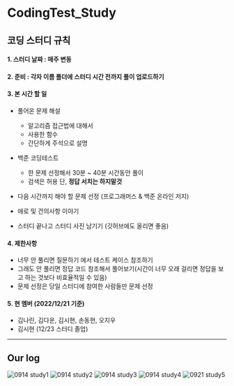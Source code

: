 # CodingTest_Study

## 코딩 스터디 규칙  
#### 1. 스터디 날짜 : 매주 변동
#### 2. 준비 : 각자 이름 폴더에 **스터디 시간 전**까지 풀이 업로드하기
#### 3. 본 시간 할 일
  - 풀어온 문제 해설
    - 알고리즘 접근법에 대해서
    - 사용한 함수
    - 간단하게 주석으로 설명

  - 백준 코딩테스트
    - 한 문제 선정해서 30분 ~ 40분 시간동안 풀이
    - 검색은 허용 단, **정답 서치는 하지말것**

  - 다음 시간까지 해야 할 문제 선정 (프로그래머스 & 백준 온라인 저지)
  - 애로 및 건의사항 이야기
  - 스터디 끝나고 스터디 사진 남기기 (깃허브에도 올리면 좋음)

#### 4. 제한사항
  - 너무 안 풀리면 질문하기 에서 테스트 케이스 참조하기
  - 그래도 안 풀리면 정답 코드 참조해서 풀어보기(시간이 너무 오래 걸리면 정답을 보고 하는 것보다 비효율적일 수 있음)
  - 문제 선정은 당일 스터디에 참여한 사람들만 문제 선정
  
#### 5. 현 멤버 (2022/12/21 기준)
  - 김나린, 김다운, 김시현, 손동현, 오지우
  - 김시현 (12/23 스터디 졸업)

---

## Our log
![0914 study1](https://user-images.githubusercontent.com/69744314/208825775-894fd0bd-ad4d-400d-953b-dc0e027c2a42.jpg)
![0914 study2](https://user-images.githubusercontent.com/69744314/208825767-71434942-2030-48d6-98d8-57127c9ea55e.jpg)
![0914 study3](https://user-images.githubusercontent.com/69744314/208825762-62c09a75-e04f-4838-bf3b-0abff0117265.jpg)
![0914 study4](https://user-images.githubusercontent.com/69744314/208825757-25cc01a4-e951-4689-8fe4-1ab3d8f4d70c.jpg)
![0921 study5](https://user-images.githubusercontent.com/69744314/208825754-1565af6f-9622-44ea-ab11-a63bae0f2117.jpg)



